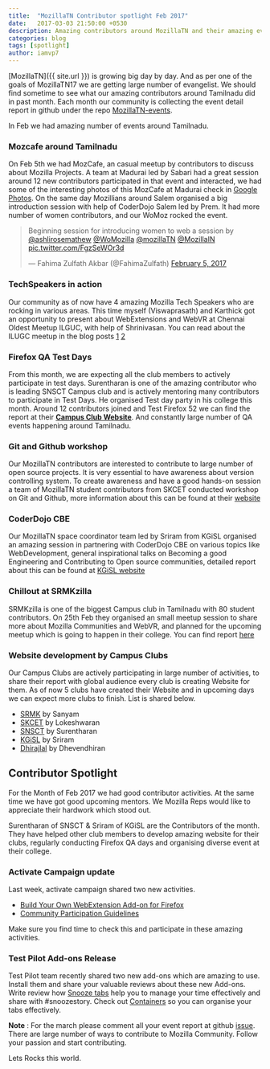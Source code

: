 ```yaml
---
title:  "MozillaTN Contributor spotlight Feb 2017"
date:   2017-03-03 21:50:00 +0530
description: Amazing contributors around MozillaTN and their amazing event experience.
categories: blog
tags: [spotlight]
author: iamvp7
---
```


[MozillaTN]({{ site.url }}) is growing big day by day. And as per one of the goals of MozillaTN17 we are getting large number of evangelist. We should find sometime to see what our amazing contributors around Tamilnadu did in past month. Each month our community is collecting the event detail report in github under the repo [MozillaTN-events](https://github.com/MozillaTN/mozillatn-events/issues/3).

In Feb we had amazing number of events around Tamilnadu.

### Mozcafe around Tamilnadu

On Feb 5th we had MozCafe, an casual meetup by contributors to discuss about Mozilla Projects. A team at Madurai led by Sabari had a great session around 12 new contributors participated in that event and interacted, we had some of the interesting photos of this MozCafe at Madurai check in [Google Photos](https://drive.google.com/drive/folders/0B2rPvuSnD6CeLWRBRDdjU2xOM2c). On the same day Mozillians around Salem organised a big introduction session with help of CoderDojo Salem led by Prem. It had more number of women contributors, and our WoMoz rocked the event.

<blockquote class="twitter-tweet" data-lang="en"><p lang="en" dir="ltr">Beginning session for introducing women to web a session by <a href="https://twitter.com/ashlirosemathew">@ashlirosemathew</a> <a href="https://twitter.com/WoMozilla">@WoMozilla</a> <a href="https://twitter.com/mozillaTN">@mozillaTN</a> <a href="https://twitter.com/MozillaIN">@MozillaIN</a> <a href="https://t.co/FgzSeWOr3d">pic.twitter.com/FgzSeWOr3d</a></p>&mdash; Fahima Zulfath Akbar (@FahimaZulfath) <a href="https://twitter.com/FahimaZulfath/status/828143027306786816">February 5, 2017</a></blockquote>
<script async src="//platform.twitter.com/widgets.js" charset="utf-8"></script>


### TechSpeakers in action

Our community as of now have 4 amazing Mozilla Tech Speakers who are rocking in various areas. This time myself (Viswaprasath) and Karthick got an opportunity to present about WebExtensions and WebVR at Chennai Oldest Meetup ILGUC, with help of Shrinivasan. You can read about the ILUGC meetup in the blog posts [1](http://iamvp7.in/ILUGC-Meetup/) [2](https://goinggnu.wordpress.com/2017/02/12/minutes-ilugc-feb-2017-meet/)

### Firefox QA Test Days

From this month, we are expecting all the club members to actively participate in test days. Surentharan is one of the amazing contributor who is leading SNSCT Campus club and is actively mentoring many contributors to participate in Test Days. He organised Test day party in his college this month. Around  12 contributors joined and Test Firefox 52 we can find the report at their [**Campus Club Website**](https://mozillatn.github.io/snsct/blog/result-of-firefox-52-beta-7-testday). And constantly large number of QA events happening around Tamilnadu.

### Git and Github workshop

Our MozillaTN contributors are interested to contribute to large number of open source projects. It is very essential to have awareness about version controlling system. To create awareness and have a good hands-on session a team of MozillaTN student contributors from SKCET conducted workshop on Git and Github, more information about this can be found at their [website](https://mozillatn.github.io/skcetzilla/event/gitevent)

### CoderDojo CBE

Our MozillaTN space coordinator team led by Sriram from KGiSL organised an amazing session in partnering with CoderDojo CBE on various topics like WebDevelopment, general inspirational talks on Becoming a good Engineering and Contributing to Open source communities, detailed report about this can be found at [KGiSL website](https://mozillatn.github.io/KiTE/blog/CoderDojo)

### Chillout at SRMKzilla

SRMKzilla is one of the biggest Campus club in Tamilnadu with 80 student contributors. On 25th Feb they organised an small meetup session to share more about Mozilla Communities and WebVR, and planned for the upcoming meetup which is going to happen in their college. You can find report [here](https://mozillatn.github.io/srmkzilla/blog/Saturday-ChillOut-3) 


### Website development by Campus Clubs

Our Campus Clubs are actively participating in large number of activities, to share their report with global audience every club is creating Website for them. As of now 5 clubs have created their Website and in upcoming days we can expect more clubs to finish. List is shared below.


- [SRMK](https://mozillatn.github.io/srmkzilla/) by Sanyam
- [SKCET](https://mozillatn.github.io/skcetzilla/) by Lokeshwaran
- [SNSCT](https://mozillatn.github.io/snsct)  by Surentharan
- [KGiSL](https://mozillatn.github.io/KiTE/) by Sriram
- [Dhirajlal](https://mozillatn.github.io/Dhirajzilla/) by Dhevendhiran


## Contributor Spotlight

For the Month of Feb 2017 we had good contributor activities. At the same time we have got good upcoming mentors. We Mozilla Reps would like to appreciate their hardwork which stood out.

Surentharan of SNSCT & Sriram of KGiSL are the Contributors of the month. They have helped other club members to develop amazing website for their clubs, regularly conducting Firefox QA days and organising diverse event at their college. 


### Activate Campaign update

Last week, activate campaign shared two new activities.

- [Build Your Own WebExtension Add-on for Firefox](https://activate.mozilla.community/webextensions/)
- [Community Participation Guidelines](https://activate.mozilla.community/community-participation-guideline/)

Make sure you find time to check this and participate in these amazing activities.

### Test Pilot Add-ons Release

Test Pilot team recently shared two new add-ons which are amazing to use. Install them and share your valuable reviews about these new Add-ons. Write review how [Snooze tabs](https://testpilot.firefox.com/experiments/snooze-tabs) help you to manage your time effectively and share with #snoozestory.  Check out [Containers](https://testpilot.firefox.com/experiments/containers) so you can organise your tabs effectively. 

**Note** : For the march please comment all your event report at github [issue](https://github.com/MozillaTN/mozillatn-events/issues/4). There are large number of ways to contribute to Mozilla Community. Follow your passion and start contributing.

Lets Rocks this world.
